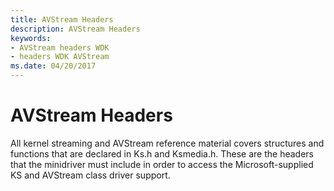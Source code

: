 ```yaml
---
title: AVStream Headers
description: AVStream Headers
keywords:
- AVStream headers WDK
- headers WDK AVStream
ms.date: 04/20/2017
---
```


# AVStream Headers





All kernel streaming and AVStream reference material covers structures and functions that are declared in Ks.h and Ksmedia.h. These are the headers that the minidriver must include in order to access the Microsoft-supplied KS and AVStream class driver support.

 

 




